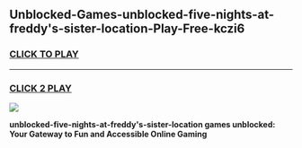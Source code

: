 
## Unblocked-Games-unblocked-five-nights-at-freddy's-sister-location-Play-Free-kczi6
<h3>
<a href="https://premium76.site?title=unblocked-five-nights-at-freddy's-sister-location&ref=10A">CLICK TO PLAY</a></h3>
<hr>

<h3>
<a href="https://premium76.site?title=unblocked-five-nights-at-freddy's-sister-location&ref=10A">CLICK 2 PLAY</a>
  
</h3>

<a href="https://premium76.site?title=unblocked-five-nights-at-freddy's-sister-location&ref=10A"><img src="https://clearcache.store/games.png"></a>


**unblocked-five-nights-at-freddy's-sister-location games unblocked: Your Gateway to Fun and Accessible Online Gaming**
